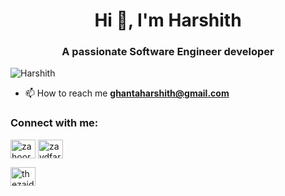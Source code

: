 <h1 align="center">Hi 👋, I'm Harshith</h1>
<h3 align="center">A passionate Software Engineer developer</h3>


<p align="left"> <img src="https://komarev.com/ghpvc/?username=harsh6174&label=Profile%20views&color=0e75b6&style=flat" alt="Harshith" /> </p>

- 📫 How to reach me **ghantaharshith@gmail.com**

<h3 align="left">Connect with me:</h3>
<p align="left">

<a href="[[linkedin.com/in/harshith-ghanta-524014218](https://www.linkedin.com/in/harshith-ghanta-524014218/)](https://www.linkedin.com/in/harshith-ghanta)" target="blank"><img align="center" src="https://raw.githubusercontent.com/rahuldkjain/github-profile-readme-generator/master/src/images/icons/Social/linked-in-alt.svg" alt="zahoor ahmad dar" height="30" width="40" /></a>
<a href="https://stackoverflow.com/users/16686734/65-harshith?tab=profile" target="blank"><img align="center" src="https://raw.githubusercontent.com/rahuldkjain/github-profile-readme-generator/master/src/images/icons/Social/stack-overflow.svg" alt="zaydfarooq" height="30" width="40" /></a>

<a href="https://www.instagram.com/harshith_skates" target="blank"><img align="center" src="https://raw.githubusercontent.com/rahuldkjain/github-profile-readme-generator/master/src/images/icons/Social/instagram.svg" alt="thezaidfarooq79" height="30" width="40" /></a>

